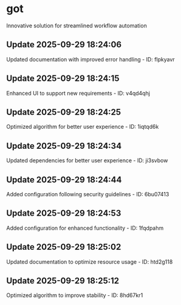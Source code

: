 # got
Innovative solution for streamlined workflow automation

## Update 2025-09-29 18:24:06
Updated documentation with improved error handling - ID: flpkyavr


## Update 2025-09-29 18:24:15
Enhanced UI to support new requirements - ID: v4qd4qhj


## Update 2025-09-29 18:24:25
Optimized algorithm for better user experience - ID: 1iqtqd6k


## Update 2025-09-29 18:24:34
Updated dependencies for better user experience - ID: ji3svbow


## Update 2025-09-29 18:24:44
Added configuration following security guidelines - ID: 6bu07413


## Update 2025-09-29 18:24:53
Added configuration for enhanced functionality - ID: 1fqdpahm


## Update 2025-09-29 18:25:02
Updated documentation to optimize resource usage - ID: htd2g118


## Update 2025-09-29 18:25:12
Optimized algorithm to improve stability - ID: 8hd67kr1

